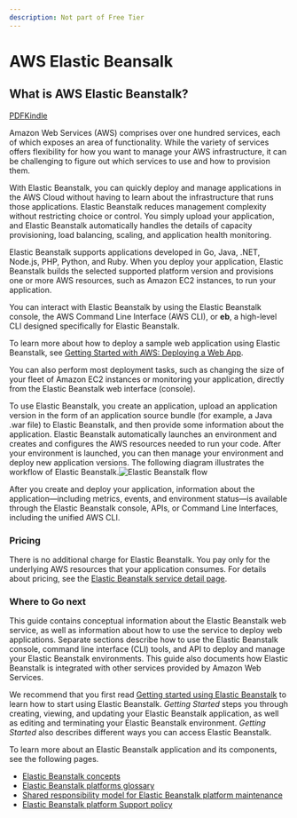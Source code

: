 ```yaml
---
description: Not part of Free Tier
---
```


# AWS Elastic Beansalk

## What is AWS Elastic Beanstalk? <a id="Welcome"></a>

[PDF](https://docs.aws.amazon.com/elasticbeanstalk/latest/dg/awseb-dg.pdf#Welcome)[Kindle](https://www.amazon.com/dp/B076453JXW)

Amazon Web Services \(AWS\) comprises over one hundred services, each of which exposes an area of functionality. While the variety of services offers flexibility for how you want to manage your AWS infrastructure, it can be challenging to figure out which services to use and how to provision them.

With Elastic Beanstalk, you can quickly deploy and manage applications in the AWS Cloud without having to learn about the infrastructure that runs those applications. Elastic Beanstalk reduces management complexity without restricting choice or control. You simply upload your application, and Elastic Beanstalk automatically handles the details of capacity provisioning, load balancing, scaling, and application health monitoring.

Elastic Beanstalk supports applications developed in Go, Java, .NET, Node.js, PHP, Python, and Ruby. When you deploy your application, Elastic Beanstalk builds the selected supported platform version and provisions one or more AWS resources, such as Amazon EC2 instances, to run your application.

You can interact with Elastic Beanstalk by using the Elastic Beanstalk console, the AWS Command Line Interface \(AWS CLI\), or **eb**, a high-level CLI designed specifically for Elastic Beanstalk.

To learn more about how to deploy a sample web application using Elastic Beanstalk, see [Getting Started with AWS: Deploying a Web App](https://docs.aws.amazon.com/gettingstarted/latest/deploy/).

You can also perform most deployment tasks, such as changing the size of your fleet of Amazon EC2 instances or monitoring your application, directly from the Elastic Beanstalk web interface \(console\).

To use Elastic Beanstalk, you create an application, upload an application version in the form of an application source bundle \(for example, a Java .war file\) to Elastic Beanstalk, and then provide some information about the application. Elastic Beanstalk automatically launches an environment and creates and configures the AWS resources needed to run your code. After your environment is launched, you can then manage your environment and deploy new application versions. The following diagram illustrates the workflow of Elastic Beanstalk.![
        Elastic Beanstalk flow
      ](https://docs.aws.amazon.com/elasticbeanstalk/latest/dg/images/clearbox-flow-00.png)

After you create and deploy your application, information about the application—including metrics, events, and environment status—is available through the Elastic Beanstalk console, APIs, or Command Line Interfaces, including the unified AWS CLI.

### Pricing <a id="Welcome.pricing"></a>

There is no additional charge for Elastic Beanstalk. You pay only for the underlying AWS resources that your application consumes. For details about pricing, see the [Elastic Beanstalk service detail page](https://aws.amazon.com/elasticbeanstalk).

### Where to Go next <a id="Welcome.WhereToGo"></a>

This guide contains conceptual information about the Elastic Beanstalk web service, as well as information about how to use the service to deploy web applications. Separate sections describe how to use the Elastic Beanstalk console, command line interface \(CLI\) tools, and API to deploy and manage your Elastic Beanstalk environments. This guide also documents how Elastic Beanstalk is integrated with other services provided by Amazon Web Services.

We recommend that you first read [Getting started using Elastic Beanstalk](https://docs.aws.amazon.com/elasticbeanstalk/latest/dg/GettingStarted.html) to learn how to start using Elastic Beanstalk. _Getting Started_ steps you through creating, viewing, and updating your Elastic Beanstalk application, as well as editing and terminating your Elastic Beanstalk environment. _Getting Started_ also describes different ways you can access Elastic Beanstalk.

To learn more about an Elastic Beanstalk application and its components, see the following pages.

* [Elastic Beanstalk concepts](https://docs.aws.amazon.com/elasticbeanstalk/latest/dg/concepts.html)
* [Elastic Beanstalk platforms glossary](https://docs.aws.amazon.com/elasticbeanstalk/latest/dg/platforms-glossary.html)
* [Shared responsibility model for Elastic Beanstalk platform maintenance](https://docs.aws.amazon.com/elasticbeanstalk/latest/dg/platforms-shared-responsibility.html)
* [Elastic Beanstalk platform Support policy](https://docs.aws.amazon.com/elasticbeanstalk/latest/dg/platforms-support-policy.html)

